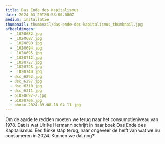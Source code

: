 ```yaml
---
title: Das Ende des Kapitalismus
date: 2024-03-20T20:58:00.000Z
medium: installatie
thumbnail: thumbnail/das-ende-des-kapitalismus_thumbnail.jpg
afbeeldingen:
  - _1020682.jpg
  - _1020687.jpg
  - _1020690.jpg
  - _1020694.jpg
  - _1020695.jpg
  - _1020712.jpg
  - _1020727.jpg
  - _1020728.jpg
  - _1020740.jpg
  - dsc_6292.jpg
  - dsc_6297.jpg
  - dsc_6310.jpg
  - dsc_6311.jpg
  - p1020697-2.jpg
  - p1020705.jpg
  - photo-2024-09-08-18-04-11.jpg
---
```

Om de aarde te redden moeten we terug naar het consumptieniveau van 1978. Dat is wat Ulrike Hermann schrijft in haar boek Das Ende des Kapitalismus. Een flinke stap terug, naar ongeveer de helft van wat we nu consumeren in 2024. Kunnen we dat nog?

